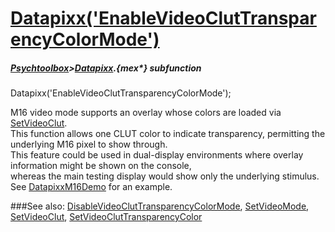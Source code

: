 # [Datapixx('EnableVideoClutTransparencyColorMode')](Datapixx-EnableVideoClutTransparencyColorMode) 
##### [Psychtoolbox](Psychtoolbox)>[Datapixx](Datapixx).{mex*} subfunction

Datapixx('EnableVideoClutTransparencyColorMode');

M16 video mode supports an overlay whose colors are loaded via [SetVideoClut](SetVideoClut).  
This function allows one CLUT color to indicate transparency, permitting the  
underlying M16 pixel to show through.  
This feature could be used in dual-display environments where overlay  
information might be shown on the console,  
whereas the main testing display would show only the underlying stimulus.  
See [DatapixxM16Demo](DatapixxM16Demo) for an example.  
  


###See also:
[DisableVideoClutTransparencyColorMode](Datapixx-DisableVideoClutTransparencyColorMode), [SetVideoMode](Datapixx-SetVideoMode), [SetVideoClut](Datapixx-SetVideoClut), [SetVideoClutTransparencyColor](Datapixx-SetVideoClutTransparencyColor)
